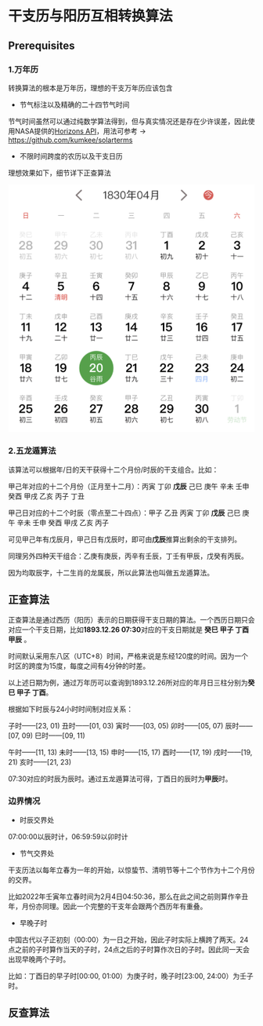 # 干支历与阳历互相转换算法

## Prerequisites

### 1.万年历

转换算法的根本是万年历，理想的干支万年历应该包含

- 节气标注以及精确的二十四节气时间

节气时间虽然可以通过纯数学算法得到，但与真实情况还是存在少许误差，因此使用NASA提供的[Horizons API](https://ssd.jpl.nasa.gov/)，用法可参考 -> https://github.com/kumkee/solarterms

- 不限时间跨度的农历以及干支日历

理想效果如下，细节详下正查算法

![](./img/sample_calendar.jpeg)


### 2.五龙遁算法

该算法可以根据年/日的天干获得十二个月份/时辰的干支组合。比如：

甲己年对应的十二个月份（正月至十二月）：丙寅 丁卯 **戊辰** 己巳 庚午 辛未 壬申 癸酉 甲戌 乙亥 丙子 丁丑

甲己日对应的十二个时辰（零点至二十四点）：甲子 乙丑 丙寅 丁卯 **戊辰** 己巳 庚午 辛未 壬申 癸酉 甲戌 乙亥 丙子

可见甲己年有戊辰月，甲己日有戊辰时，即可由**戊辰**推算出剩余的干支排列。

同理另外四种天干组合：乙庚有庚辰，丙辛有壬辰，丁壬有甲辰，戊癸有丙辰。

因为均取辰字，十二生肖的龙属辰，所以此算法也叫做五龙遁算法。



## 正查算法

正查算法是通过西历（阳历）表示的日期获得干支日期的算法。一个西历日期只会对应一个干支日期，比如**1893.12.26 07:30**对应的干支日期就是 **癸巳 甲子 丁酉 甲辰** 。

时间默认采用东八区（UTC+8）时间，严格来说是东经120度的时间。因为一个时区的跨度为15度，每度之间有4分钟的时差。



以上述日期为例，通过万年历可以查询到1893.12.26所对应的年月日三柱分别为**癸巳 甲子 丁酉**。

根据如下时辰与24小时时间制对应关系：

子时——[23, 01) 丑时——[01, 03) 寅时——[03, 05) 卯时——[05, 07) 辰时——[07, 09) 巳时——[09, 11)

午时——[11, 13) 未时——[13, 15) 申时——[15, 17) 酉时——[17, 19) 戌时——[19, 21) 亥时——[21, 23)

07:30对应的时辰为辰时。通过五龙遁算法可得，丁酉日的辰时为**甲辰**时。



### 边界情况

- 时辰交界处

07:00:00以辰时计，06:59:59以卯时计

- 节气交界处

干支历法以每年立春为一年的开始，以惊蛰节、清明节等十二个节作为十二个月份的交界。

比如2022年壬寅年立春时间为2月4日04:50:36，那么在此之间之前则算作辛丑年，月份亦同理。因此一个完整的干支年会跟两个西历年有重叠。

- 早晚子时

中国古代以子正初刻（00:00）为一日之开始，因此子时实际上横跨了两天。24点之前的子时算作当天的子时，24点之后的子时算作次日的子时。因此同一天会出现早晚两个子时。

比如：丁酉日的早子时[00:00, 01:00）为庚子时，晚子时[23:00, 24:00）为壬子时。



## 反查算法

